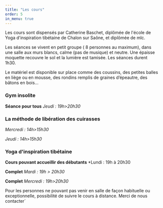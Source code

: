 ```yaml
---
title: "Les cours"
order: 5
in_menu: true
---
```

Les cours sont dispensés par Catherine Baschet, diplômée de l'école de Yoga d'inspiration tibétaine de Chalon sur Saône, et diplômée de mlc.

Les séances se vivent en petit groupe ( 8 personnes au maximum), dans une salle aux murs blancs, calme (pas de musique) et neutre. Une épaisse moquette recouvre le sol et la lumière est tamisée.  Les séances durent 1h30. 

Le matériel est disponible sur place comme des coussins,  des petites balles en liège ou en mousse, des rondins remplis de graines d’épeautre, des bâtons en bois… 

### Gym insolite
**Séance pour tous**
*Jeudi : 19h>20h30* 

### La méthode de libération des cuirasses

*Mercredi : 14h>15h30* 

*Jeudi : 14h>15h30*

### Yoga d'inspiration tibétaine

**Cours pouvant accueillir des débutants** *Lundi : 19h à 20h30

**Complet**  *Mardi : 19h > 20h30* 

**Complet** *Mercredi : 19h>20h30*

Pour les personnes ne pouvant pas venir en salle de façon habituelle ou exceptionnelle, possibilité de suivre le cours à distance. 
Merci de nous contacter` 